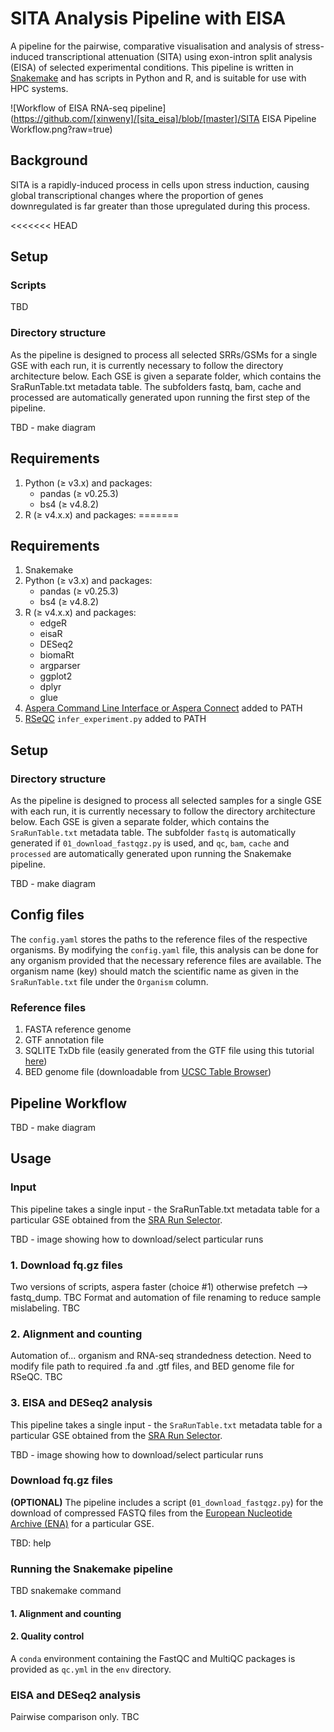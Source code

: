 # SITA Analysis Pipeline with EISA
A pipeline for the pairwise, comparative visualisation and analysis of stress-induced transcriptional attenuation (SITA) using exon-intron split analysis (EISA) of selected experimental conditions. This pipeline is written in [Snakemake](https://snakemake.readthedocs.io/en/stable/) and has scripts in Python and R, and is suitable for use with HPC systems.

![Workflow of EISA RNA-seq pipeline](https://github.com/[xinweny]/[sita_eisa]/blob/[master]/SITA EISA Pipeline Workflow.png?raw=true)

## Background
SITA is a rapidly-induced process in cells upon stress induction, causing global transcriptional changes where the proportion of genes downregulated is far greater than those upregulated during this process.

<<<<<<< HEAD
## Setup
### Scripts
TBD

### Directory structure
As the pipeline is designed to process all selected SRRs/GSMs for a single GSE with each run, it is currently necessary to follow the directory architecture below. Each GSE is given a separate folder, which contains the SraRunTable.txt metadata table. The subfolders fastq, bam, cache and processed are automatically generated upon running the first step of the pipeline.

TBD - make diagram

## Requirements
1. Python (≥ v3.x) and packages:
    - pandas (≥ v0.25.3)
    - bs4 (≥ v4.8.2)
2. R (≥ v4.x.x) and packages:
=======
## Requirements
1. Snakemake
2. Python (≥ v3.x) and packages:
    - pandas (≥ v0.25.3)
    - bs4 (≥ v4.8.2)
3. R (≥ v4.x.x) and packages:
    - edgeR
    - eisaR
    - DESeq2
    - biomaRt
    - argparser
    - ggplot2
    - dplyr
    - glue
3. [Aspera Command Line Interface or Aspera Connect](https://www.ibm.com/products/aspera/downloads) added to PATH
4. [RSeQC](http://rseqc.sourceforge.net/) `infer_experiment.py` added to PATH

## Setup
### Directory structure
As the pipeline is designed to process all selected samples for a single GSE with each run, it is currently necessary to follow the directory architecture below. Each GSE is given a separate folder, which contains the `SraRunTable.txt` metadata table. The subfolder `fastq` is automatically generated if `01_download_fastqgz.py` is used, and `qc`, `bam`, `cache` and `processed` are automatically generated upon running the Snakemake pipeline.

TBD - make diagram

## Config files
The `config.yaml` stores the paths to the reference files of the respective organisms. By modifying the `config.yaml` file, this analysis can be done for any organism provided that the necessary reference files are available. The organism name (key) should match the scientific name as given in the `SraRunTable.txt` file under the `Organism` column.

### Reference files
1. FASTA reference genome
2. GTF annotation file
3. SQLITE TxDb file (easily generated from the GTF file using this tutorial [here](https://seandavi.github.io/ITR/transcriptdb.html))
4. BED genome file (downloadable from [UCSC Table Browser](https://genome.ucsc.edu/cgi-bin/hgTables))

## Pipeline Workflow
TBD - make diagram

## Usage
### Input
This pipeline takes a single input - the SraRunTable.txt metadata table for a particular GSE obtained from the [SRA Run Selector](https://www.ncbi.nlm.nih.gov/Traces/study/).

TBD - image showing how to download/select particular runs

### 1. Download fq.gz files
Two versions of scripts, aspera faster (choice #1) otherwise prefetch --> fastq_dump. TBC
Format and automation of file renaming to reduce sample mislabeling. TBC

### 2. Alignment and counting
Automation of... organism and RNA-seq strandedness detection. Need to modify file path to required .fa and .gtf files, and BED genome file for RSeQC. TBC

### 3. EISA and DESeq2 analysis
This pipeline takes a single input - the `SraRunTable.txt` metadata table for a particular GSE obtained from the [SRA Run Selector](https://www.ncbi.nlm.nih.gov/Traces/study/).

TBD - image showing how to download/select particular runs

### Download fq.gz files
**(OPTIONAL)** The pipeline includes a script (`01_download_fastqgz.py`) for the download of compressed FASTQ files from the [European Nucleotide Archive (ENA)](https://www.ebi.ac.uk/ena/browser/home) for a particular GSE.

TBD: help

### Running the Snakemake pipeline
TBD snakemake command

#### 1. Alignment and counting

#### 2. Quality control
A `conda` environment containing the FastQC and MultiQC packages is provided as `qc.yml` in the `env` directory.

### EISA and DESeq2 analysis
Pairwise comparison only. TBC
